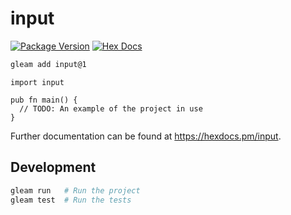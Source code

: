 # input

[![Package Version](https://img.shields.io/hexpm/v/input)](https://hex.pm/packages/input)
[![Hex Docs](https://img.shields.io/badge/hex-docs-ffaff3)](https://hexdocs.pm/input/)

```sh
gleam add input@1
```
```gleam
import input

pub fn main() {
  // TODO: An example of the project in use
}
```

Further documentation can be found at <https://hexdocs.pm/input>.

## Development

```sh
gleam run   # Run the project
gleam test  # Run the tests
```
